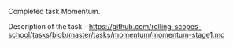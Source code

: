 Сompleted task Momentum. 

Description of the task - https://github.com/rolling-scopes-school/tasks/blob/master/tasks/momentum/momentum-stage1.md
